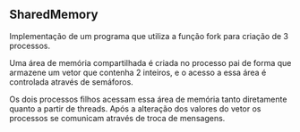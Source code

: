 ## SharedMemory
<p> Implementação de um programa que utiliza a função fork para criação de 3 processos. <p> 
<p> Uma área de memória compartilhada é criada no processo pai de forma que armazene um vetor que contenha 2 inteiros, e o acesso a essa área é controlada através de semáforos. <p> 
<p> Os dois processos filhos acessam essa área de memória tanto diretamente quanto a partir de threads. Após a alteração dos valores do vetor os processos se comunicam através de troca de mensagens. <p> 
